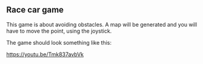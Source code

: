 ## Race car game ##

This game is about avoiding obstacles.
A map will be generated and you will have to move the point, using the joystick. 


The game should look something like this:

https://youtu.be/Tmk837avbVk

